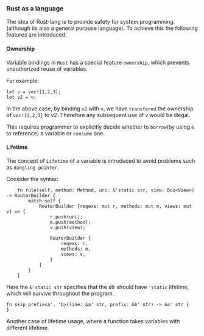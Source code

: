 ### Rust as a language

The idea of Rust-lang is to provide safety for system programming.(although its also
a general purpose language). To achieve this the following features are introduced.

#### Ownership

Variable bindings in `Rust` has a special feature `ownership`, which prevents 
unauthorized reuse of variables. 

For example:

```
let v = vec![1,2,3];
let v2 = v;
```

In the above case, by binding `v2` with `v`, we have `transfered` the ownership 
of `vec![1,2,3]` to v2. Therefore any subsequent use of `v` would be illegal.

This requires programmer to explicitly decide whether to `borrow`(by using `&`
to reference) a variable or
`consume` one. 

#### Lifetime

The concept of `Lifetime` of a variable is introduced to avoid problems such as
`dangling pointer`. 

Consider the syntax:

```aidl
	fn rule(self, method: Method, uri: &'static str, view: Box<View>) -> RouterBuilder {
		match self {
			RouterBuilder {regexs: mut r, methods: mut m, views: mut v} => {
				r.push(uri);
				m.push(method);
				v.push(view);

				RouterBuilder {
					regexs: r,
					methods: m,
					views: v,
				}
			}
		}
	}
```

Here the `&'static str` specifies that the str should have `'static` lifetime, which
will survive throughout the program.

```aidl
fn skip_prefix<a', 'b>(line: &a' str, prefix: &b' str) -> &a' str {
}
```

Another case of lifetime usage, where a function takes variables with different lifetime. 

